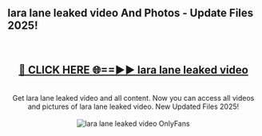 <h2>lara lane leaked video And Photos - Update Files 2025!</h2>
<br>
<div align="center">
<h2><a href="https://betterlinks.top/A2PfLJ" rel="nofollow">🔴 CLICK HERE 🌐==►► lara lane leaked video</a></h2>
<br>
Get lara lane leaked video and all content. Now you can access all videos and pictures of lara lane leaked video. New Updated Files 2025!
<br>
<br>
<a href="https://betterlinks.top/A2PfLJ" rel="nofollow" data-target="animated-image.originalLink"><img src="https://i.imgur.com/dJHk4Zq.gif" alt="lara lane leaked video OnlyFans" style="max-width: 100%; display: inline-block;" data-target="animated-image.originalImage"></a>
</div>
<br>